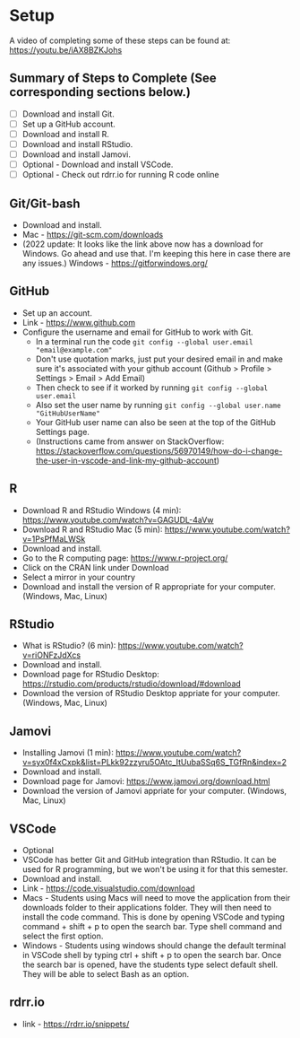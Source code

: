 # Setup

A video of completing some of these steps can be found at: https://youtu.be/iAX8BZKJohs

## Summary of Steps to Complete (See corresponding sections below.)
- [ ] Download and install Git.
- [ ] Set up a GitHub account.
- [ ] Download and install R.
- [ ] Download and install RStudio.
- [ ] Download and install Jamovi.
- [ ] Optional - Download and install VSCode.
- [ ] Optional - Check out rdrr.io for running R code online

## Git/Git-bash
* Download and install.
* Mac - https://git-scm.com/downloads
* (2022 update: It looks like the link above now has a download for Windows. Go ahead and use that. I'm keeping this here in case there are any issues.) Windows - https://gitforwindows.org/

## GitHub
* Set up an account.
* Link - https://www.github.com
* Configure the username and email for GitHub to work with Git.
  * In a terminal run the code `git config --global user.email "email@example.com"`
  * Don't use quotation marks, just put your desired email in and make sure it's associated with your github account (Github > Profile > Settings > Email > Add Email)
  * Then check to see if it worked by running `git config --global user.email`
  * Also set the user name by running `git config --global user.name "GitHubUserName"`
  * Your GitHub user name can also be seen at the top of the GitHub Settings page.
  * (Instructions came from answer on StackOverflow: https://stackoverflow.com/questions/56970149/how-do-i-change-the-user-in-vscode-and-link-my-github-account)

## R
* Download R and RStudio Windows (4 min): https://www.youtube.com/watch?v=GAGUDL-4aVw
* Download R and RStudio Mac (5 min): https://www.youtube.com/watch?v=1PsPfMaLWSk
* Download and install.
* Go to the R computing page: https://www.r-project.org/
* Click on the CRAN link under Download
* Select a mirror in your country
* Download and install the version of R appropriate for your computer. (Windows, Mac, Linux)

## RStudio
* What is RStudio? (6 min): https://www.youtube.com/watch?v=riONFzJdXcs
* Download and install.
* Download page for RStudio Desktop: https://rstudio.com/products/rstudio/download/#download
* Download the version of RStudio Desktop appriate for your computer. (Windows, Mac, Linux)

## Jamovi
* Installing Jamovi (1 min): https://www.youtube.com/watch?v=syx0f4xCxpk&list=PLkk92zzyru5OAtc_ItUubaSSq6S_TGfRn&index=2
* Download and install.
* Download page for Jamovi: https://www.jamovi.org/download.html
* Download the version of Jamovi appriate for your computer. (Windows, Mac, Linux)
  
## VSCode
* Optional
* VSCode has better Git and GitHub integration than RStudio. It can be used for R programming, but we won't be using it for that this semester.
* Download and install.
* Link - https://code.visualstudio.com/download
* Macs - Students using Macs will need to move the application from their downloads folder to their applications folder. They will then need to install the code command. This is done by opening VSCode and typing command + shift + p to open the search bar. Type shell command and select the first option.
* Windows - Students using windows should change the default terminal in VSCode shell by typing ctrl + shift + p to open the search bar. Once the search bar is opened, have the students type select default shell. They will be able to select Bash as an option.

## rdrr.io
* link - https://rdrr.io/snippets/
